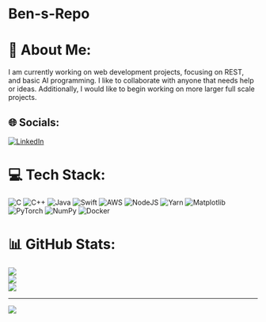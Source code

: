 # Ben-s-Repo

# 💫 About Me:
I am currently working on web development projects, focusing on REST, and basic AI programming. I like to collaborate with anyone that needs help or ideas. Additionally, I would like to begin working on more larger full scale projects.


## 🌐 Socials:
[![LinkedIn](https://img.shields.io/badge/LinkedIn-%230077B5.svg?logo=linkedin&logoColor=white)](https://linkedin.com/in/benjamin-goldman-7707a324b) 

# 💻 Tech Stack:
![C](https://img.shields.io/badge/c-%2300599C.svg?style=for-the-badge&logo=c&logoColor=white) ![C++](https://img.shields.io/badge/c++-%2300599C.svg?style=for-the-badge&logo=c%2B%2B&logoColor=white) ![Java](https://img.shields.io/badge/java-%23ED8B00.svg?style=for-the-badge&logo=openjdk&logoColor=white) ![Swift](https://img.shields.io/badge/swift-F54A2A?style=for-the-badge&logo=swift&logoColor=white) ![AWS](https://img.shields.io/badge/AWS-%23FF9900.svg?style=for-the-badge&logo=amazon-aws&logoColor=white) ![NodeJS](https://img.shields.io/badge/node.js-6DA55F?style=for-the-badge&logo=node.js&logoColor=white) ![Yarn](https://img.shields.io/badge/yarn-%232C8EBB.svg?style=for-the-badge&logo=yarn&logoColor=white) ![Matplotlib](https://img.shields.io/badge/Matplotlib-%23ffffff.svg?style=for-the-badge&logo=Matplotlib&logoColor=black) ![PyTorch](https://img.shields.io/badge/PyTorch-%23EE4C2C.svg?style=for-the-badge&logo=PyTorch&logoColor=white) ![NumPy](https://img.shields.io/badge/numpy-%23013243.svg?style=for-the-badge&logo=numpy&logoColor=white) ![Docker](https://img.shields.io/badge/docker-%230db7ed.svg?style=for-the-badge&logo=docker&logoColor=white)
# 📊 GitHub Stats:
![](https://github-readme-stats.vercel.app/api?username=goldyb320&theme=dark&hide_border=false&include_all_commits=false&count_private=false)<br/>
![](https://github-readme-streak-stats.herokuapp.com/?user=goldyb320&theme=dark&hide_border=false)<br/>
![](https://github-readme-stats.vercel.app/api/top-langs/?username=goldyb320&theme=dark&hide_border=false&include_all_commits=false&count_private=false&layout=compact)

---
[![](https://visitcount.itsvg.in/api?id=goldyb320&icon=0&color=0)](https://visitcount.itsvg.in)

<!-- Proudly created with GPRM ( https://gprm.itsvg.in ) -->
